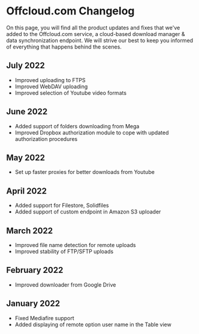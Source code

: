 # Offcloud.com Changelog
On this page, you will find all the product updates and fixes that we've added to the Offcloud.com service, a cloud-based download manager & data synchronization endpoint. We will strive our best to keep you informed of everything that happens behind the scenes.



## July 2022
- Improved uploading to FTPS
- Improved WebDAV uploading
- Improved selection of Youtube video formats
 
## June 2022
- Added support of folders downloading from Mega
- Improved Dropbox authorization module to cope with updated authorization procedures
 
## May 2022
- Set up faster proxies for better downloads from Youtube
 
## April 2022
- Added support for Filestore, Solidfiles
- Added support of custom endpoint in Amazon S3 uploader
 
## March 2022
- Improved file name detection for remote uploads
- Improved stability of FTP/SFTP uploads
 
## February 2022
- Improved downloader from Google Drive
 
## January 2022
- Fixed Mediafire support
- Added displaying of remote option user name in the Table view

